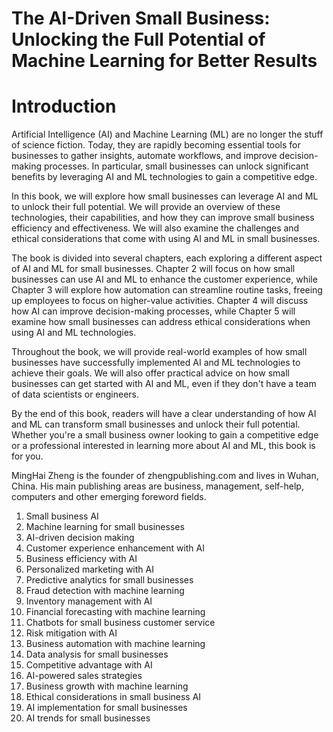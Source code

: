 # The AI-Driven Small Business: Unlocking the Full Potential of Machine Learning for Better Results

# Introduction

Artificial Intelligence (AI) and Machine Learning (ML) are no longer the stuff of science fiction. Today, they are rapidly becoming essential tools for businesses to gather insights, automate workflows, and improve decision-making processes. In particular, small businesses can unlock significant benefits by leveraging AI and ML technologies to gain a competitive edge.

In this book, we will explore how small businesses can leverage AI and ML to unlock their full potential. We will provide an overview of these technologies, their capabilities, and how they can improve small business efficiency and effectiveness. We will also examine the challenges and ethical considerations that come with using AI and ML in small businesses.

The book is divided into several chapters, each exploring a different aspect of AI and ML for small businesses. Chapter 2 will focus on how small businesses can use AI and ML to enhance the customer experience, while Chapter 3 will explore how automation can streamline routine tasks, freeing up employees to focus on higher-value activities. Chapter 4 will discuss how AI can improve decision-making processes, while Chapter 5 will examine how small businesses can address ethical considerations when using AI and ML technologies.

Throughout the book, we will provide real-world examples of how small businesses have successfully implemented AI and ML technologies to achieve their goals. We will also offer practical advice on how small businesses can get started with AI and ML, even if they don't have a team of data scientists or engineers.

By the end of this book, readers will have a clear understanding of how AI and ML can transform small businesses and unlock their full potential. Whether you're a small business owner looking to gain a competitive edge or a professional interested in learning more about AI and ML, this book is for you.

MingHai Zheng is the founder of zhengpublishing.com and lives in Wuhan, China. His main publishing areas are business, management, self-help, computers and other emerging foreword fields.



1. Small business AI
2. Machine learning for small businesses
3. AI-driven decision making
4. Customer experience enhancement with AI
5. Business efficiency with AI
6. Personalized marketing with AI
7. Predictive analytics for small businesses
8. Fraud detection with machine learning
9. Inventory management with AI
10. Financial forecasting with machine learning
11. Chatbots for small business customer service
12. Risk mitigation with AI
13. Business automation with machine learning
14. Data analysis for small businesses
15. Competitive advantage with AI
16. AI-powered sales strategies
17. Business growth with machine learning
18. Ethical considerations in small business AI
19. AI implementation for small businesses
20. AI trends for small businesses




